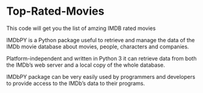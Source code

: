 # Top-Rated-Movies
This code will get you the list of amzing IMDB rated movies 


IMDbPY is a Python package useful to retrieve and manage the data of the IMDb movie database about movies, people, characters and companies.

Platform-independent and written in Python 3 it can retrieve data from both the IMDb’s web server and a local copy of the whole database.

IMDbPY package can be very easily used by programmers and developers to provide access to the IMDb’s data to their programs.
